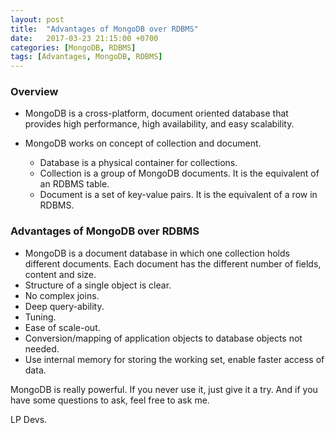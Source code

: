 ```yaml
---
layout: post
title:  "Advantages of MongoDB over RDBMS"
date:   2017-03-23 21:15:00 +0700
categories: [MongoDB, RDBMS]
tags: [Advantages, MongoDB, RDBMS]
---
```


### Overview

  * MongoDB is a cross-platform, document oriented database that provides high performance, high availability, and easy scalability.
  * MongoDB works on concept of collection and document.
	
	  * Database is a physical container for collections.
	  * Collection is a group of MongoDB documents. It is the equivalent of an RDBMS table.
    * Document is a set of key-value pairs. It is the equivalent of a row in RDBMS.
	
### Advantages of MongoDB over RDBMS

  * MongoDB is a document database in which one collection holds different documents. Each document has the different number of fields,
  content and size.
  * Structure of a single object is clear.
  * No complex joins.
  * Deep query-ability.
  * Tuning.
  * Ease of scale-out.
  * Conversion/mapping of application objects to database objects not needed.
  * Use internal memory for storing the working set, enable faster access of data.
  
MongoDB is really powerful. If you never use it, just give it a try. And if you have some questions to ask, feel free to ask me.

LP Devs.
